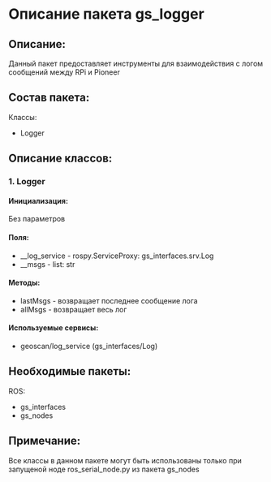 # Описание пакета gs_logger

## Описание:
Данный пакет предоставляет инструменты для взаимодействия с логом сообщений между RPi и Pioneer

## Состав пакета:
Классы:
* Logger

## Описание классов:

### 1. Logger

#### Инициализация:
Без параметров

#### Поля:
* __log_service - rospy.ServiceProxy: gs_interfaces.srv.Log
* __msgs - list: str

#### Методы:
* lastMsgs - возвращает последнее сообщение лога
* allMsgs - возвращает весь лог

#### Используемые сервисы:
* geoscan/log_service (gs_interfaces/Log)

## Необходимые пакеты:
ROS:
* gs_interfaces
* gs_nodes

## Примечание:
Все классы в данном пакете могут быть использованы только при запущеной ноде ros_serial_node.py из пакета gs_nodes